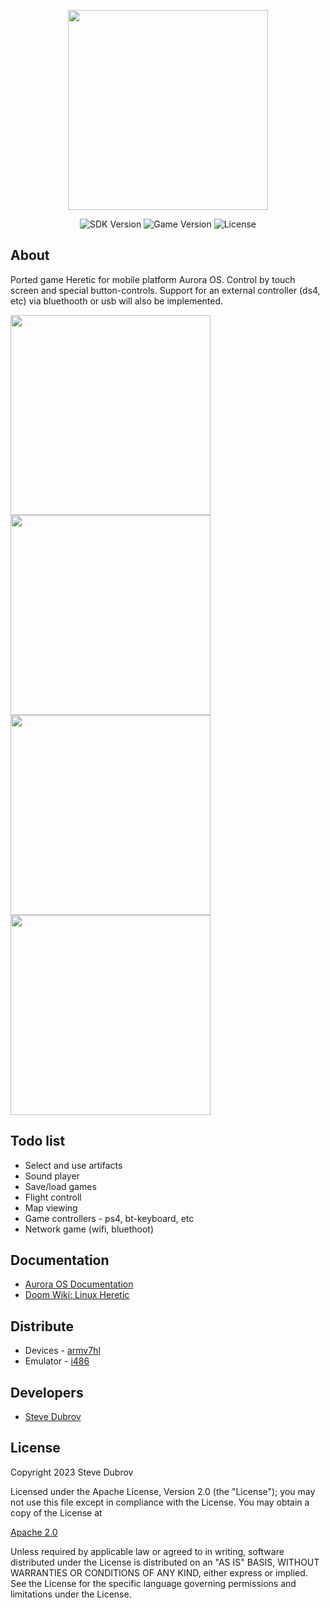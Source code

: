 <p align="center">
      <img src="https://github.com/Scaarj/heretic/assets/25565781/4a7a8432-c7fa-45d6-adc0-11dbae6558cc" width="320">
</p>

<p align="center">
   <img src="https://img.shields.io/badge/Sdk%20Version-4.0.2.89-green" alt="SDK Version">
   <img src="https://img.shields.io/badge/Game%20Version-1.0.42-blue" alt="Game Version">
   <img src="https://img.shields.io/badge/License-Apache%20License-yellow" alt="License">
</p>

## About

Ported game Heretic for mobile platform Aurora OS. Control by touch screen and special button-controls. Support for an external controller (ds4, etc) via bluethooth or usb will also be implemented.

<img src="https://github.com/Scaarj/heretic/assets/25565781/d3ef5398-3012-4304-bd94-3c37b71c006c" width="320">
<img src="https://github.com/Scaarj/heretic/assets/25565781/506740b9-40bd-4ed8-8e25-3d97fca96749" width="320">
<img src="https://github.com/Scaarj/heretic/assets/25565781/2a85ca27-1b28-4473-bff9-31e302265c3b" width="320">
<img src="https://github.com/Scaarj/heretic/assets/25565781/f827329e-8837-43a1-9118-ea2939d54798" width="320">

## Todo list

- Select and use artifacts
- Sound player
- Save/load games
- Flight controll
- Map viewing
- Game controllers - ps4, bt-keyboard, etc
- Network game (wifi, bluethoot)

## Documentation

- [Aurora OS Documentation](https://developer.auroraos.ru/doc/software_development/reference)
- [Doom Wiki: Linux Heretic](https://doomwiki.org/wiki/Linux_Heretic)

## Distribute

- Devices - [armv7hl](https://disk.yandex.ru/d/siIeMQ-0lSES-A)
- Emulator - [i486](https://disk.yandex.ru/d/9RVe8ZyXoeDY4w)

## Developers

- [Steve Dubrov](https://github.com/Scaarj)

## License

Copyright 2023 Steve Dubrov

Licensed under the Apache License, Version 2.0 (the "License");
you may not use this file except in compliance with the License.
You may obtain a copy of the License at

[Apache 2.0 ](http://www.apache.org/licenses/LICENSE-2.0)

Unless required by applicable law or agreed to in writing, software
distributed under the License is distributed on an "AS IS" BASIS,
WITHOUT WARRANTIES OR CONDITIONS OF ANY KIND, either express or implied.
See the License for the specific language governing permissions and
limitations under the License.
